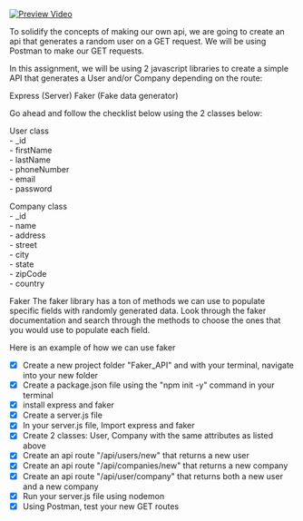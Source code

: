 [![Preview Video](https://img.youtube.com/vi/TGLmPHKXV_M.jpg)](https://youtu.be/TGLmPHKXV_M)

To solidify the concepts of making our own api, we are going to create an api that generates a random user on a GET request. We will be using Postman to make our GET requests.

In this assignment, we will be using 2 javascript libraries to create a simple API that generates a User and/or Company depending on the route:

Express (Server)
Faker (Fake data generator)

Go ahead and follow the checklist below using the 2 classes below:

User class
<br />- _id
<br />- firstName
<br />- lastName
<br />- phoneNumber
<br />- email
<br />- password

Company class
<br />- _id
<br />- name
<br />- address
<br />- street
<br />- city
<br />- state
<br />- zipCode
<br />- country

Faker
The faker library has a ton of methods we can use to populate specific fields with randomly generated data. Look through the faker documentation and search through the methods to choose the ones that you would use to populate each field.

Here is an example of how we can use faker

- [x] Create a new project folder "Faker_API" and with your terminal, navigate into your new folder
- [x] Create a package.json file using the "npm init -y" command in your terminal
- [x] install express and faker
- [x] Create a server.js file
- [x] In your server.js file, Import express and faker
- [x] Create 2 classes: User, Company with the same attributes as listed above
- [x] Create an api route "/api/users/new" that returns a new user
- [x] Create an api route "/api/companies/new" that returns a new company
- [x] Create an api route "/api/user/company" that returns both a new user and a new company
- [x] Run your server.js file using nodemon
- [x] Using Postman, test your new GET routes
